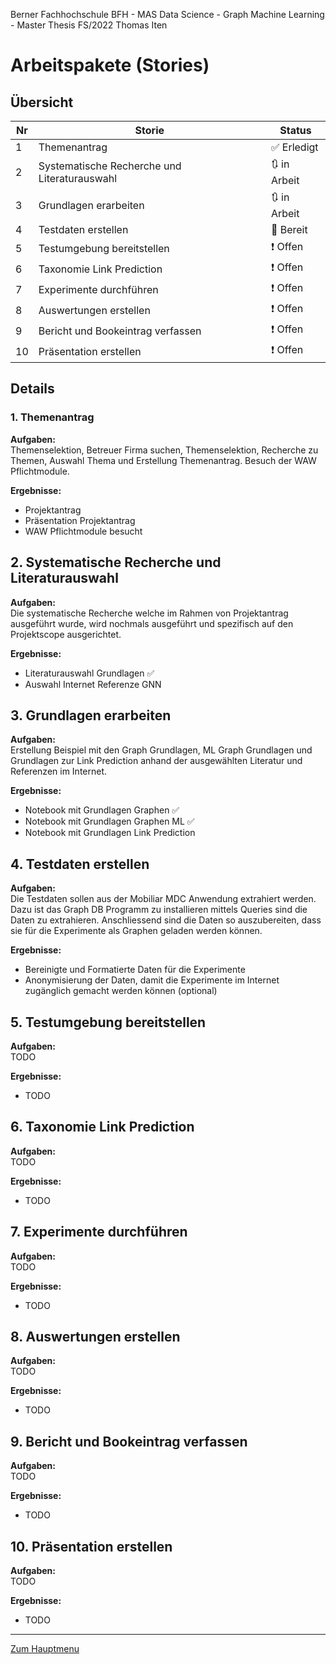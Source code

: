 Berner Fachhochschule BFH - MAS Data Science - Graph Machine Learning - Master Thesis FS/2022 Thomas Iten

# Arbeitspakete (Stories)

## Übersicht

Nr | Storie                                         | Status
-- | ---------------------------------------------- | ------------ 
 1 | Themenantrag                                   | :white_check_mark: Erledigt
 2 | Systematische Recherche und Literaturauswahl   | :arrows_clockwise: in Arbeit
 3 | Grundlagen erarbeiten                          | :arrows_clockwise: in Arbeit
 4 | Testdaten erstellen                            | :black_square_button: Bereit
 5 | Testumgebung bereitstellen                     | :heavy_exclamation_mark: Offen
 6 | Taxonomie Link Prediction                      | :heavy_exclamation_mark: Offen
 7 | Experimente durchführen                        | :heavy_exclamation_mark: Offen
 8 | Auswertungen erstellen                         | :heavy_exclamation_mark: Offen
 9 | Bericht und Bookeintrag verfassen              | :heavy_exclamation_mark: Offen
10 | Präsentation erstellen                         | :heavy_exclamation_mark: Offen


## Details

### 1. Themenantrag

**Aufgaben:**<br />
Themenselektion, Betreuer Firma suchen, Themenselektion, Recherche zu Themen,
Auswahl Thema und Erstellung Themenantrag. Besuch der WAW Pflichtmodule.

**Ergebnisse:**
- Projektantrag
- Präsentation Projektantrag
- WAW Pflichtmodule besucht

## 2. Systematische Recherche und Literaturauswahl

**Aufgaben:**<br />
Die systematische Recherche welche im Rahmen von Projektantrag ausgeführt wurde, wird nochmals ausgeführt und spezifisch auf den Projektscope ausgerichtet.

**Ergebnisse:**
- Literaturauswahl Grundlagen :white_check_mark: 
- Auswahl Internet Referenze GNN

## 3. Grundlagen erarbeiten

**Aufgaben:**<br />
Erstellung Beispiel mit den Graph Grundlagen, ML Graph Grundlagen und Grundlagen zur Link Prediction anhand der ausgewählten Literatur und Referenzen im Internet.

**Ergebnisse:**
- Notebook mit Grundlagen Graphen             :white_check_mark: 
- Notebook mit Grundlagen Graphen ML          :white_check_mark: 
- Notebook mit Grundlagen Link Prediction


## 4. Testdaten erstellen

**Aufgaben:**<br />
Die Testdaten sollen aus der Mobiliar MDC Anwendung extrahiert werden. Dazu ist das Graph DB Programm zu installieren mittels Queries sind die Daten zu extrahieren. Anschliessend sind die Daten so auszubereiten, dass sie für die 
Experimente als Graphen geladen werden können.

**Ergebnisse:**
- Bereinigte und Formatierte Daten für die Experimente
- Anonymisierung der Daten, damit die Experimente im Internet zugänglich gemacht werden können (optional)


## 5. Testumgebung bereitstellen

**Aufgaben:**<br />
TODO

**Ergebnisse:**
- TODO


## 6. Taxonomie Link Prediction 

**Aufgaben:**<br />
TODO

**Ergebnisse:**
- TODO


## 7. Experimente durchführen

**Aufgaben:**<br />
TODO

**Ergebnisse:**
- TODO


## 8. Auswertungen erstellen

**Aufgaben:**<br />
TODO

**Ergebnisse:**
- TODO


## 9. Bericht und Bookeintrag verfassen

**Aufgaben:**<br />
TODO

**Ergebnisse:**
- TODO


## 10. Präsentation erstellen

**Aufgaben:**<br />
TODO

**Ergebnisse:**
- TODO

---
[Zum Hauptmenu](../README.md)